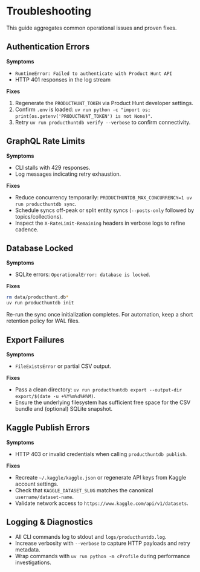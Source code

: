 # Troubleshooting

This guide aggregates common operational issues and proven fixes.

## Authentication Errors

**Symptoms**

- `RuntimeError: Failed to authenticate with Product Hunt API`
- HTTP 401 responses in the log stream

**Fixes**

1. Regenerate the `PRODUCTHUNT_TOKEN` via Product Hunt developer settings.
2. Confirm `.env` is loaded: `uv run python -c "import os; print(os.getenv('PRODUCTHUNT_TOKEN') is not None)"`.
3. Retry `uv run producthuntdb verify --verbose` to confirm connectivity.

## GraphQL Rate Limits

**Symptoms**

- CLI stalls with 429 responses.
- Log messages indicating retry exhaustion.

**Fixes**

- Reduce concurrency temporarily: `PRODUCTHUNTDB_MAX_CONCURRENCY=1 uv run producthuntdb sync`.
- Schedule syncs off-peak or split entity syncs (`--posts-only` followed by topics/collections).
- Inspect the `X-RateLimit-Remaining` headers in verbose logs to refine cadence.

## Database Locked

**Symptoms**

- SQLite errors: `OperationalError: database is locked`.

**Fixes**

```bash
rm data/producthunt.db* 
uv run producthuntdb init
```

Re-run the sync once initialization completes. For automation, keep a short retention policy for WAL files.

## Export Failures

**Symptoms**

- `FileExistsError` or partial CSV output.

**Fixes**

- Pass a clean directory: `uv run producthuntdb export --output-dir export/$(date -u +%Y%m%d%H%M)`.
- Ensure the underlying filesystem has sufficient free space for the CSV bundle and (optional) SQLite snapshot.

## Kaggle Publish Errors

**Symptoms**

- HTTP 403 or invalid credentials when calling `producthuntdb publish`.

**Fixes**

- Recreate `~/.kaggle/kaggle.json` or regenerate API keys from Kaggle account settings.
- Check that `KAGGLE_DATASET_SLUG` matches the canonical `username/dataset-name`.
- Validate network access to `https://www.kaggle.com/api/v1/datasets`.

## Logging & Diagnostics

- All CLI commands log to stdout and `logs/producthuntdb.log`.
- Increase verbosity with `--verbose` to capture HTTP payloads and retry metadata.
- Wrap commands with `uv run python -m cProfile` during performance investigations.
